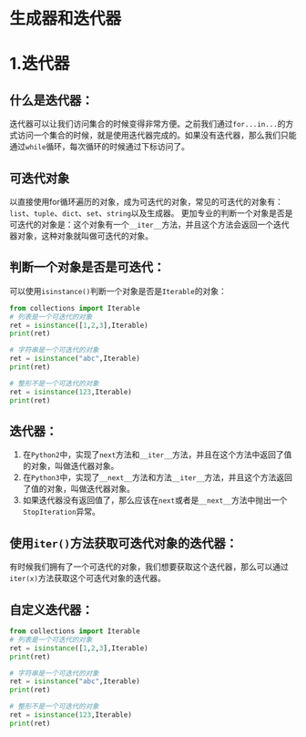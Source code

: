 # 生成器和迭代器 

# 1.迭代器

## 什么是迭代器：

迭代器可以让我们访问集合的时候变得非常方便。之前我们通过`for...in...`的方式访问一个集合的时候，就是使用迭代器完成的。如果没有迭代器，那么我们只能通过`while`循环，每次循环的时候通过下标访问了。

## 可迭代对象

以直接使用for循环遍历的对象，成为可迭代的对象，常见的可迭代的对象有：`list`、`tuple`、`dict`、`set`、`string`以及生成器。
更加专业的判断一个对象是否是可迭代的对象是：这个对象有一个`__iter__`方法，并且这个方法会返回一个迭代器对象，这种对象就叫做可迭代的对象。

## 判断一个对象是否是可迭代：

可以使用`isinstance()`判断一个对象是否是`Iterable`的对象：
```python    
from collections import Iterable
# 列表是一个可迭代的对象
ret = isinstance([1,2,3],Iterable)
print(ret)

# 字符串是一个可迭代的对象
ret = isinstance("abc",Iterable)
print(ret)

# 整形不是一个可迭代的对象
ret = isinstance(123,Iterable)
print(ret)
```

## 迭代器：
1. 在`Python2`中，实现了`next`方法和`__iter__`方法，并且在这个方法中返回了值的对象，叫做迭代器对象。
2. 在`Python3`中，实现了`__next__`方法和方法`__iter__`方法，并且这个方法返回了值的对象，叫做迭代器对象。
3. 如果迭代器没有返回值了，那么应该在`next`或者是`__next__`方法中抛出一个`StopIteration`异常。

## 使用`iter()`方法获取可迭代对象的迭代器：

有时候我们拥有了一个可迭代的对象，我们想要获取这个迭代器，那么可以通过`iter(x)`方法获取这个可迭代对象的迭代器。

## 自定义迭代器：
```python    
from collections import Iterable
# 列表是一个可迭代的对象
ret = isinstance([1,2,3],Iterable)
print(ret)

# 字符串是一个可迭代的对象
ret = isinstance("abc",Iterable)
print(ret)

# 整形不是一个可迭代的对象
ret = isinstance(123,Iterable)
print(ret)
```